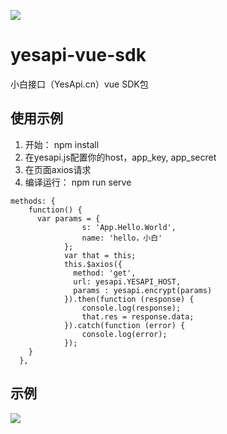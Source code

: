 ![](http://cdn7.okayapi.com/CEE4B8A091578B252AC4C92FB4E893C3_20190304213902_63f85e982adc8419feffd862e883581e.jpeg)

# yesapi-vue-sdk
小白接口（YesApi.cn）vue SDK包

## 使用示例
1. 开始： npm install
2. 在yesapi.js配置你的host，app_key, app_secret
3. 在页面axios请求
4. 编译运行： npm run serve
```vue
methods: {
    function() {
      var params = {
                s: 'App.Hello.World',
                name: 'hello，小白'
            };
            var that = this;
            this.$axios({
              method: 'get',
              url: yesapi.YESAPI_HOST,
              params : yesapi.encrypt(params)
            }).then(function (response) {
                console.log(response);
                that.res = response.data;
            }).catch(function (error) {
                console.log(error);
            });
    }
  },
```

## 示例
![](http://cd7.yesapi.net/89E670FD80BA98E7F7D7E81688123F32_20190630003230_490aae61ee89d8776d602e21baa647c7.png)
